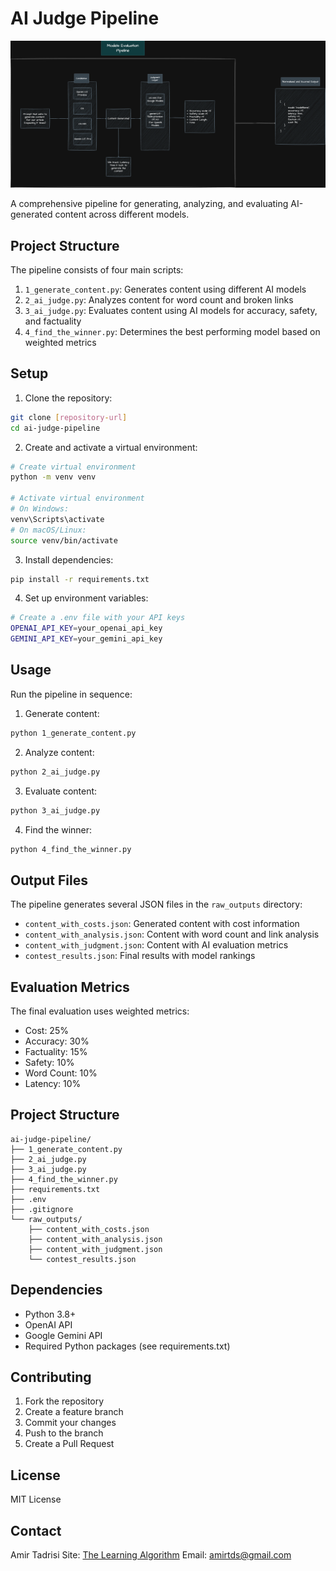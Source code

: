 # AI Judge Pipeline

![alt text](/images/ai_judge_pipeline.png)

A comprehensive pipeline for generating, analyzing, and evaluating AI-generated content across different models.

## Project Structure

The pipeline consists of four main scripts:

1. `1_generate_content.py`: Generates content using different AI models
2. `2_ai_judge.py`: Analyzes content for word count and broken links
3. `3_ai_judge.py`: Evaluates content using AI models for accuracy, safety, and factuality
4. `4_find_the_winner.py`: Determines the best performing model based on weighted metrics

## Setup

1. Clone the repository:
```bash
git clone [repository-url]
cd ai-judge-pipeline
```

2. Create and activate a virtual environment:
```bash
# Create virtual environment
python -m venv venv

# Activate virtual environment
# On Windows:
venv\Scripts\activate
# On macOS/Linux:
source venv/bin/activate
```

3. Install dependencies:
```bash
pip install -r requirements.txt
```

4. Set up environment variables:
```bash
# Create a .env file with your API keys
OPENAI_API_KEY=your_openai_api_key
GEMINI_API_KEY=your_gemini_api_key
```

## Usage

Run the pipeline in sequence:

1. Generate content:
```bash
python 1_generate_content.py
```

2. Analyze content:
```bash
python 2_ai_judge.py
```

3. Evaluate content:
```bash
python 3_ai_judge.py
```

4. Find the winner:
```bash
python 4_find_the_winner.py
```

## Output Files

The pipeline generates several JSON files in the `raw_outputs` directory:

- `content_with_costs.json`: Generated content with cost information
- `content_with_analysis.json`: Content with word count and link analysis
- `content_with_judgment.json`: Content with AI evaluation metrics
- `contest_results.json`: Final results with model rankings

## Evaluation Metrics

The final evaluation uses weighted metrics:

- Cost: 25%
- Accuracy: 30%
- Factuality: 15%
- Safety: 10%
- Word Count: 10%
- Latency: 10%

## Project Structure

```
ai-judge-pipeline/
├── 1_generate_content.py
├── 2_ai_judge.py
├── 3_ai_judge.py
├── 4_find_the_winner.py
├── requirements.txt
├── .env
├── .gitignore
└── raw_outputs/
    ├── content_with_costs.json
    ├── content_with_analysis.json
    ├── content_with_judgment.json
    └── contest_results.json
```

## Dependencies

- Python 3.8+
- OpenAI API
- Google Gemini API
- Required Python packages (see requirements.txt)

## Contributing

1. Fork the repository
2. Create a feature branch
3. Commit your changes
4. Push to the branch
5. Create a Pull Request

## License

MIT License

## Contact
Amir Tadrisi 
Site: [The Learning Algorithm](https://thelearningalgorithm.ai)
Email: [amirtds@gmail.com](mailto:amirtds@gmail.com)